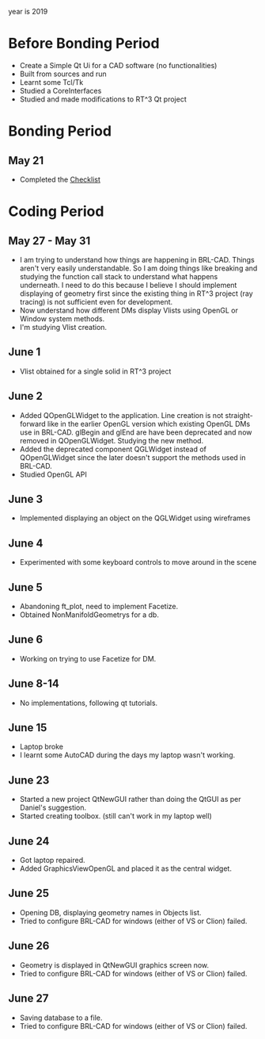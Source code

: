 year is 2019

# Before Bonding Period

-   Create a Simple Qt Ui for a CAD software (no functionalities)
-   Built from sources and run
-   Learnt some Tcl/Tk
-   Studied a CoreInterfaces
-   Studied and made modifications to RT^3 Qt project

# Bonding Period

## May 21

-   Completed the [Checklist](../Summer_of_Code/Checklist)

# Coding Period

## May 27 - May 31

-   I am trying to understand how things are happening in BRL-CAD.
    Things aren't very easily understandable. So I am doing things like
    breaking and studying the function call stack to understand what
    happens underneath. I need to do this because I believe I should
    implement displaying of geometry first since the existing thing in
    RT^3 project (ray tracing) is not sufficient even for development.
-   Now understand how different DMs display Vlists using OpenGL or
    Window system methods.
-   I'm studying Vlist creation.

## June 1

-   Vlist obtained for a single solid in RT^3 project

## June 2

-   Added QOpenGLWidget to the application. Line creation is not
    straight-forward like in the earlier OpenGL version which existing
    OpenGL DMs use in BRL-CAD. glBegin and glEnd are have been
    deprecated and now removed in QOpenGLWidget. Studying the new
    method.
-   Added the deprecated component QGLWidget instead of QOpenGLWidget
    since the later doesn't support the methods used in BRL-CAD.
-   Studied OpenGL API

## June 3

-   Implemented displaying an object on the QGLWidget using wireframes

## June 4

-   Experimented with some keyboard controls to move around in the scene

## June 5

-   Abandoning ft_plot, need to implement Facetize.
-   Obtained NonManifoldGeometrys for a db.

## June 6

-   Working on trying to use Facetize for DM.

## June 8-14

-   No implementations, following qt tutorials.

## June 15

-   Laptop broke
-   I learnt some AutoCAD during the days my laptop wasn't working.

## June 23

-   Started a new project QtNewGUI rather than doing the QtGUI as per
    Daniel's suggestion.
-   Started creating toolbox. (still can't work in my laptop well)

## June 24

-   Got laptop repaired.
-   Added GraphicsViewOpenGL and placed it as the central widget.

## June 25

-   Opening DB, displaying geometry names in Objects list.
-   Tried to configure BRL-CAD for windows (either of VS or Clion)
    failed.

## June 26

-   Geometry is displayed in QtNewGUI graphics screen now.
-   Tried to configure BRL-CAD for windows (either of VS or Clion)
    failed.

## June 27

-   Saving database to a file.
-   Tried to configure BRL-CAD for windows (either of VS or Clion)
    failed.
